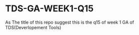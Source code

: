 # TDS-GA-WEEK1-Q15
As The title of this repo suggest this is the q15 of week 1 GA of TDS(Deverlopement Tools)
